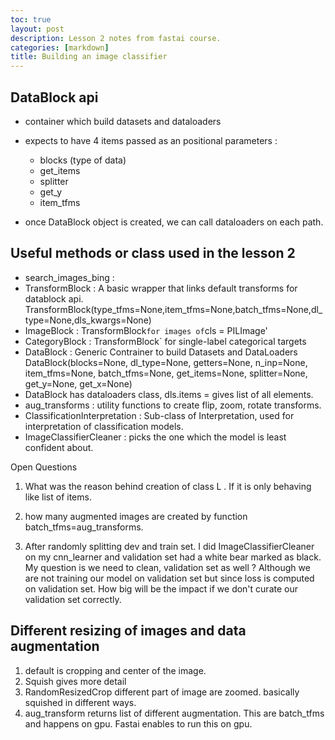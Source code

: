 ```yaml
---
toc: true
layout: post
description: Lesson 2 notes from fastai course.
categories: [markdown]
title: Building an image classifier
---
```


## DataBlock api
- container which build datasets and dataloaders
- expects to have 4 items passed as an positional parameters : 
    - blocks (type of data)
    - get_items
    - splitter
    - get_y
    - item_tfms

- once DataBlock object is created, we can call dataloaders on each path.



## Useful methods or class used in the lesson 2 
- search_images_bing : 
- TransformBlock : A basic wrapper that links default transforms for datablock api. 
<newline>    TransformBlock(type_tfms=None,item_tfms=None,batch_tfms=None,dl_type=None,dls_kwargs=None)
- ImageBlock  : TransformBlock` for images of `cls = PILImage' 
- CategoryBlock : TransformBlock` for single-label categorical targets
- DataBlock : Generic Contrainer to build Datasets and DataLoaders
<newline> DataBlock(blocks=None, dl_type=None, getters=None, n_inp=None, item_tfms=None, batch_tfms=None, get_items=None, splitter=None, get_y=None, get_x=None)
- DataBlock has dataloaders class, dls.items = gives list of all elements.
- aug_transforms : utility functions to create flip, zoom, rotate transforms.
- ClassificationInterpretation : Sub-class of Interpretation, used for interpretation of classification models.
- ImageClassifierCleaner : picks the one which the model is least confident about.

Open Questions 
1. What was the reason behind creation of class L . If it is only behaving like list of items.

2. how many augmented images are created by function batch_tfms=aug_transforms. 

3. After randomly splitting dev and train set. I did ImageClassifierCleaner on my cnn_learner and validation set had a white bear marked as black.
   My question is we need to clean, validation set as well ? Although we are not training our model on validation set but since loss is computed on validation set. How big will be the impact if we don't curate our validation set correctly. 

## Different resizing of images and data augmentation
1. default is cropping and center of the image.
2. Squish gives more detail
3. RandomResizedCrop different part of image are zoomed. basically squished in different ways.
4. aug_transform returns list of different augmentation. This are batch_tfms and happens on gpu. Fastai enables to run this on gpu.
